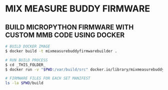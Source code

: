 # MIX MEASURE BUDDY FIRMWARE

## BUILD MICROPYTHON FIRMWARE WITH CUSTOM MMB CODE USING DOCKER

```bash
# BUILD DOCKER IMAGE
$ docker build -t mixmeasurebuddyfirmwarebuilder .

# RUN BUILD PROCESS
$ cd _THIS_FOLDER_
$ docker run -v "$PWD:/var/build/src" docker.io/library/mixmeasurebuddyfirmwarebuilder

# FIRMWARE FILES FOR EACH SET MANIFEST
ls -la $PWD/build
```


##